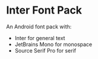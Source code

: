 # Inter Font Pack

An Android font pack with:

- Inter for general text
- JetBrains Mono for monospace
- Source Serif Pro for serif
